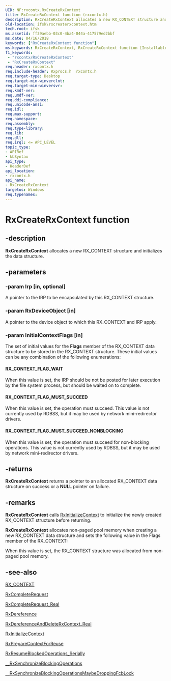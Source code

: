 ```yaml
---
UID: NF:rxcontx.RxCreateRxContext
title: RxCreateRxContext function (rxcontx.h)
description: RxCreateRxContext allocates a new RX_CONTEXT structure and initializes the data structure.
old-location: ifsk\rxcreaterxcontext.htm
tech.root: ifsk
ms.assetid: ff39aebb-03c0-4ba4-844a-417579ed2bbf
ms.date: 04/16/2018
keywords: ["RxCreateRxContext function"]
ms.keywords: RxCreateRxContext, RxCreateRxContext function [Installable File System Drivers], ifsk.rxcreaterxcontext, rxcontx/RxCreateRxContext, rxref_ceb498ca-e985-4100-a104-8333abb41fdf.xml
f1_keywords:
 - "rxcontx/RxCreateRxContext"
 - "RxCreateRxContext"
req.header: rxcontx.h
req.include-header: Rxprocs.h  rxcontx.h
req.target-type: Desktop
req.target-min-winverclnt: 
req.target-min-winversvr: 
req.kmdf-ver: 
req.umdf-ver: 
req.ddi-compliance: 
req.unicode-ansi: 
req.idl: 
req.max-support: 
req.namespace: 
req.assembly: 
req.type-library: 
req.lib: 
req.dll: 
req.irql: <= APC_LEVEL
topic_type:
- APIRef
- kbSyntax
api_type:
- HeaderDef
api_location:
- rxcontx.h
api_name:
- RxCreateRxContext
targetos: Windows
req.typenames: 
---
```


# RxCreateRxContext function


## -description


<b>RxCreateRxContext</b> allocates a new RX_CONTEXT structure and initializes the data structure. 


## -parameters




### -param Irp [in, optional]

A pointer to the IRP to be encapsulated by this RX_CONTEXT structure.


### -param RxDeviceObject [in]

A pointer to the device object to which this RX_CONTEXT and IRP apply.


### -param InitialContextFlags [in]

The set of initial values for the <b>Flags</b> member of the RX_CONTEXT data structure to be stored in the RX_CONTEXT structure. These initial values can be any combination of the following enumerations:





#### RX_CONTEXT_FLAG_WAIT

When this value is set, the IRP should be not be posted for later execution by the file system process, but should be waited on to complete.



#### RX_CONTEXT_FLAG_MUST_SUCCEED

When this value is set, the operation must succeed. This value is not currently used by RDBSS, but it may be used by network mini-redirector drivers. 



#### RX_CONTEXT_FLAG_MUST_SUCCEED_NONBLOCKING

When this value is set, the operation must succeed for non-blocking operations. This value is not currently used by RDBSS, but it may be used by network mini-redirector drivers. 


## -returns



<b>RxCreateRxContext</b> returns a pointer to an allocated RX_CONTEXT data structure on success or a <b>NULL</b> pointer on failure. 




## -remarks



<b>RxCreateRxContext</b> calls <a href="https://docs.microsoft.com/windows-hardware/drivers/ddi/rxcontx/nf-rxcontx-rxinitializecontext">RxInitializeContext</a> to initialize the newly created RX_CONTEXT structure before returning. 

<b>RxCreateRxContext</b> allocates non-paged pool memory when creating a new RX_CONTEXT data structure and sets the following value in the Flags member of the RX_CONTEXT:



When this value is set, the RX_CONTEXT structure was allocated from non-paged pool memory.




## -see-also




<a href="https://docs.microsoft.com/windows-hardware/drivers/ddi/rxcontx/ns-rxcontx-_rx_context">RX_CONTEXT</a>



<a href="https://docs.microsoft.com/windows-hardware/drivers/ddi/rxprocs/nf-rxprocs-rxcompleterequest">RxCompleteRequest</a>



<a href="https://docs.microsoft.com/windows-hardware/drivers/ddi/rxprocs/nf-rxprocs-rxcompleterequest_real">RxCompleteRequest_Real</a>



<a href="https://docs.microsoft.com/windows-hardware/drivers/ddi/rxprocs/nf-rxprocs-rxdereference">RxDereference</a>



<a href="https://docs.microsoft.com/windows-hardware/drivers/ddi/rxcontx/nf-rxcontx-rxdereferenceanddeleterxcontext_real">RxDereferenceAndDeleteRxContext_Real</a>



<a href="https://docs.microsoft.com/windows-hardware/drivers/ddi/rxcontx/nf-rxcontx-rxinitializecontext">RxInitializeContext</a>



<a href="https://docs.microsoft.com/windows-hardware/drivers/ddi/rxcontx/nf-rxcontx-rxpreparecontextforreuse">RxPrepareContextForReuse</a>



<a href="https://docs.microsoft.com/windows-hardware/drivers/ddi/rxcontx/nf-rxcontx-rxresumeblockedoperations_serially">RxResumeBlockedOperations_Serially</a>



<a href="https://docs.microsoft.com/windows-hardware/drivers/ddi/rxcontx/nf-rxcontx-__rxsynchronizeblockingoperations">__RxSynchronizeBlockingOperations</a>



<a href="https://docs.microsoft.com/windows-hardware/drivers/ifs/--rxsynchronizeblockingoperationsmaybedroppingfcblock">__RxSynchronizeBlockingOperationsMaybeDroppingFcbLock</a>
 

 


